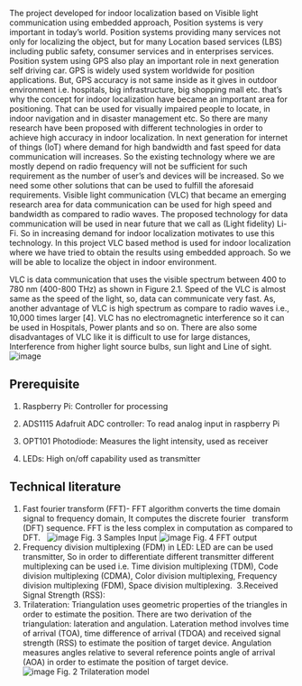 The project developed for indoor localization based on Visible light communication using embedded approach, 
Position systems is very important in today’s world. Position systems providing many services not only for localizing the object, but for many Location based services (LBS) including public safety, consumer services and in enterprises services. Position system using GPS also play an important role in next generation self driving car. GPS is widely used system worldwide for position applications. But, GPS accuracy is not same  inside as it gives in outdoor environment i.e. hospitals, big infrastructure, big shopping mall etc. that’s why the concept for indoor localization have became an important area for positioning. That can be used for visually impaired people to locate, in indoor navigation and in disaster management etc. So there are many research have been proposed with different technologies in order to achieve high accuracy in indoor localization.
In next generation for internet of things (IoT) where demand for high bandwidth and fast speed for data communication will increases. So the existing technology where we are mostly depend on radio frequency will not be sufficient for such requirement as the number of user’s and devices will be increased. So we need some other solutions that can be used to fulfill the aforesaid requirements. Visible light communication (VLC) that became an emerging research area for data communication can be used for high speed and bandwidth as compared to radio waves. 
The proposed technology for data communication will be used in near future that we call as (Light fidelity) Li-Fi. So in increasing demand for indoor localization motivates to use this technology. In this project VLC based method is used for indoor localization where we have tried to obtain the results using embedded approach. So we will be able to localize the object in indoor environment.                      
 
VLC is data communication that uses the visible spectrum between 400 to 780 nm (400-800 THz) as shown in Figure 2.1. Speed of the VLC is almost same as the speed of the light, so, data can communicate very fast. As, another advantage of VLC is high spectrum as compare to radio waves i.e., 10,000 times larger [4]. VLC has no electromagnetic interference so it can be used in Hospitals, Power plants and so on. There are also some disadvantages of VLC like it is difficult to use for large distances, Interference from higher light source bulbs, sun light and Line of sight.   
 ![image](https://user-images.githubusercontent.com/32608510/38634698-f3b3736e-3de0-11e8-82a7-7129f587fb59.png)
 
 ## Prerequisite
 1. Raspberry Pi: Controller for processing
 
 2. ADS1115 Adafruit ADC controller: To read analog input in raspberry Pi
 3. OPT101 Photodiode: Measures the light intensity, used as receiver 
 4. LEDs: High on/off capability used as transmitter

## Technical literature 
 1.	Fast fourier transform (FFT)- FFT algorithm converts the time domain signal to frequency domain, It computes the discrete fourier   transform (DFT) sequence. FFT is the less complex in computation as compared to DFT.   
 ![image](https://user-images.githubusercontent.com/32608510/38750114-8aabb39e-3f71-11e8-9190-2faec57126b0.png) Fig. 3 Samples Input
 ![image](https://user-images.githubusercontent.com/32608510/38750432-85f8da10-3f72-11e8-8d7e-9d5f3cc34d85.png) Fig. 4 FFT output
 2.	Frequency division multiplexing (FDM) in LED: LED are can be used transmitter, So in order to differentiate different transmitter different multiplexing can be used i.e. Time division multiplexing (TDM), Code division multiplexing (CDMA), Color division multiplexing, Frequency division multiplexing (FDM), Space division multiplexing. 
 3.Received Signal Strength (RSS): 
 4.	Trilateration: Triangulation uses geometric properties of the triangles in order to estimate the position. There are two derivation of the triangulation: lateration and angulation. Lateration method involves time of arrival (TOA), time difference of arrival (TDOA) and received signal strength (RSS) to estimate the position of target device. Angulation measures angles relative to several reference points angle of arrival (AOA) in order to estimate the position of target device.      
![image](https://user-images.githubusercontent.com/32608510/38749818-95c6e952-3f70-11e8-94ac-668cf6849016.png) Fig. 2 Trilateration model
